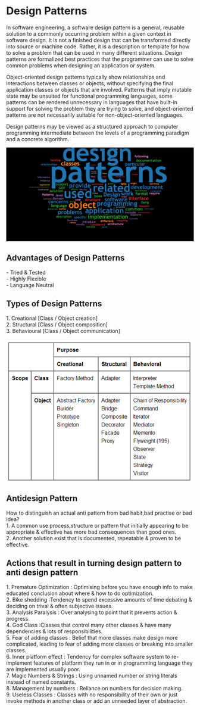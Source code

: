 # Design Patterns

In software engineering, a software design pattern is a general, reusable solution to a commonly occurring problem within a given context in software design. It is not a finished design that can be transformed directly into source or machine code. Rather, it is a description or template for how to solve a problem that can be used in many different situations. Design patterns are formalized best practices that the programmer can use to solve common problems when designing an application or system.

Object-oriented design patterns typically show relationships and interactions between classes or objects, without specifying the final application classes or objects that are involved. Patterns that imply mutable state may be unsuited for functional programming languages, some patterns can be rendered unnecessary in languages that have built-in support for solving the problem they are trying to solve, and object-oriented patterns are not necessarily suitable for non-object-oriented languages.

Design patterns may be viewed as a structured approach to computer programming intermediate between the levels of a programming paradigm and a concrete algorithm.

<img src="etc/designPatterns.png" width="1000"/>

<h2>Advantages of Design Patterns</h2>
- Tried & Tested<br>
- Highly Flexible<br>
- Language Neutral<br>

<h2>Types of Design Patterns</h2>
1. Creational [Class / Object creation]<br>
2. Structural [Class / Object composition]<br>
3. Behavioural [Class / Object communication]<br><br>

<img src="etc/designPatternsTypes.png" width="500"/>

<h2>Antidesign Pattern</h2>
How to distinguish an actual anti pattern from bad habit,bad practise or bad idea?<br>
1. A common use process,structure or pattern that initially appearing to be appropriate & effective has more bad consequences than good ones.<br>
2. Another solution exist that is documented, repeatable & proven to be effective.<br>

<h2>Actions that result in turning design pattern to anti design pattern</h2>
1. Premature Optimization : Optimising before you have enough info to make educated conclusion about where & how to do optimization.<br>
2. Bike shedding :Tendency to spend excessive amounts of time debating & deciding on trival & often subjective issues.<br>
3. Analysis Paralysis : Over analysing to point that it prevents action & progress.<br>
4. God Class :Classes that control many other classes & have many dependencies & lots of responsibilities.<br>
5. Fear of adding classes : Belief that more classes make design more complicated, leading to fear of adding more classes or breaking into smaller classes.<br>
6. Inner platform effect : Tendency for complex software system to re-implement features of platform they run in or in programming language they are implemented usually poor.<br>
7. Magic Numbers & Strings : Using unnamed number or string literals instead of named constants.<br>
8. Management by numbers : Reliance on numbers for decision making.<br>
9. Useless Classes : Classes with no responsibility of their own or just invoke methods in another class or add an unneeded layer of abstraction.<br>